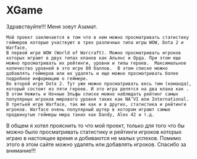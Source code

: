 # XGame

Здравствуйте!!! Меня зовут Азамат.
```
Мой проект заключается в том что в нем можно просматривать статистику геймеров которые участвуют в трех различных типа игры WOW, Dota 2 и Warface.
В первой игре WOW (World of Warcraft). Можно просматривать игроков которых играют в двух типах кланов как Альянс и Орда. При этом еще можно просматривать их рейтинги, уровни и типы героев.  Максимальное количество уровней в это игре 80 баллов.  В этом списке можно добавлять геймеров или их удалять и еще можно просматривать более подробное информацию о геймере.
Во второй игре Dota 2. Тут уже можно просматривать весь тим (команда), который состоит из пяти героев. И это игра делятся на два клана как . В этом Нежить и Ночные Эльфы списке можно наблюдать рейтинг самых популярных игроков мирового уровня таких как NA’VI или International.
В третьей игре Warface, так же как и в других, статистика и рейтинги игроков. Warface очень популярный шутер в котором играют самые продвинутые геймеры мира таких как Dandy, Alex 42 и т.д.
```
В общем я хотел прояснить то что мой проект, только для того что бы можно было просматривать статистику и рейтинги игроков которых играю в настоящее время и добиваются не малых успехов. Помимо этого в этом сайте можно удалять или добавлять игроков.
Спасибо за внимание!!!

